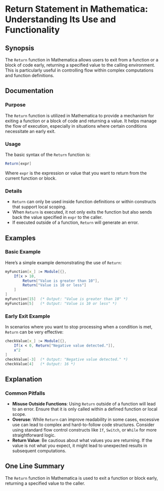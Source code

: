 <!--
Meta Description: # Return Statement in Mathematica: Understanding Its Use and Functionality ## Synopsis The `Return` function in Mathematica allows users to exit from ...
Meta Keywords: return, function, value, mathematica, exit
-->

# Return Statement in Mathematica: Understanding Its Use and Functionality

## Synopsis
The `Return` function in Mathematica allows users to exit from a function or a block of code early, returning a specified value to the calling environment. This is particularly useful in controlling flow within complex computations and function definitions.

## Documentation
### Purpose
The `Return` function is utilized in Mathematica to provide a mechanism for exiting a function or a block of code and returning a value. It helps manage the flow of execution, especially in situations where certain conditions necessitate an early exit.

### Usage
The basic syntax of the `Return` function is:
```mathematica
Return[expr]
```
Where `expr` is the expression or value that you want to return from the current function or block. 

### Details
- `Return` can only be used inside function definitions or within constructs that support local scoping.
- When `Return` is executed, it not only exits the function but also sends back the value specified in `expr` to the caller.
- If executed outside of a function, `Return` will generate an error.

## Examples
### Basic Example
Here’s a simple example demonstrating the use of `Return`:
```mathematica
myFunction[x_] := Module[{},
    If[x > 10,
        Return["Value is greater than 10"],
        Return["Value is 10 or less"]
    ]
]
myFunction[15]  (* Output: "Value is greater than 10" *)
myFunction[5]   (* Output: "Value is 10 or less" *)
```

### Early Exit Example
In scenarios where you want to stop processing when a condition is met, `Return` can be very effective:
```mathematica
checkValue[x_] := Module[{},
    If[x < 0, Return["Negative value detected."]],
    x^2
]
checkValue[-3]  (* Output: "Negative value detected." *)
checkValue[4]   (* Output: 16 *)
```

## Explanation
### Common Pitfalls
- **Misuse Outside Functions**: Using `Return` outside of a function will lead to an error. Ensure that it is only called within a defined function or local scope.
- **Overuse**: While `Return` can improve readability in some cases, excessive use can lead to complex and hard-to-follow code structures. Consider using standard flow control constructs like `If`, `Switch`, or `While` for more straightforward logic.
- **Return Value**: Be cautious about what values you are returning. If the value is not what you expect, it might lead to unexpected results in subsequent computations.

## One Line Summary
The `Return` function in Mathematica is used to exit a function or block early, returning a specified value to the caller.